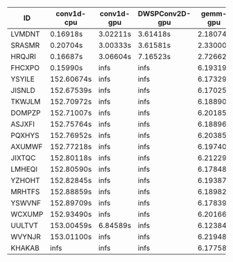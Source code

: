 |ID|conv1d-cpu|conv1d-gpu|DWSPConv2D-gpu|gemm-gpu|avg|
|-|-|-|-|-|-|
|LVMDNT|0.16918s|3.02211s|3.61418s|2.18074s|2.24655s|
|SRASMR|0.20704s|3.00333s|3.61581s|2.33000s|2.28905s|
|HRQJRI|0.16687s|3.06604s|7.16523s|2.72662s|3.28119s|
|FHCXPO|0.15990s|infs|infs|6.19319s|infs|
|YSYILE|152.60674s|infs|infs|6.17329s|infs|
|JISNLD|152.67539s|infs|infs|6.17025s|infs|
|TKWJLM|152.70972s|infs|infs|6.18890s|infs|
|DOMPZP|152.71007s|infs|infs|6.20185s|infs|
|ASJXFI|152.75764s|infs|infs|6.18896s|infs|
|PQXHYS|152.76952s|infs|infs|6.20385s|infs|
|AXUMWF|152.77218s|infs|infs|6.19740s|infs|
|JIXTQC|152.80118s|infs|infs|6.21229s|infs|
|LMHEQI|152.80590s|infs|infs|6.17848s|infs|
|YZHOHT|152.82845s|infs|infs|6.19387s|infs|
|MRHTFS|152.88859s|infs|infs|6.18982s|infs|
|YSWVNF|152.89709s|infs|infs|6.17839s|infs|
|WCXUMP|152.93490s|infs|infs|6.20166s|infs|
|UULTVT|153.00459s|6.84589s|infs|6.12384s|infs|
|WVYNJR|153.01100s|infs|infs|6.21948s|infs|
|KHAKAB|infs|infs|infs|6.17758s|infs|
